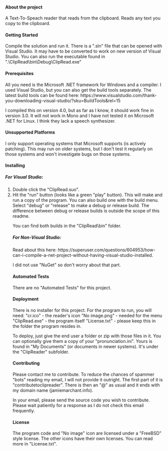 <h4>About the project</h4>
<p>
A Text-To-Speach reader that reads from the clipboard. Reads any text you copy to the clipboard. 
</p>

<h4>Getting Started</h4>
<p>Compile the solution and run it. There is a ".sln" file that can be opened with Visual Studio. It may have to be converted to work on new version of Visual Studio. You can also run the executable found in  ".\ClipRead\bin\Debug\ClipRead.exe" </p>

<h4>Prerequisites</h4>
<p>All you need is the Microsoft .NET framework for Windows and a compiler. I used Visual Studio, but you can also get the build tools separately. The latest build tools can be found here: https://www.visualstudio.com/thank-you-downloading-visual-studio/?sku=BuildTools&rel=15<p>

<p>I compiled this on version 4.0, but as far as I know, it should work fine in version 3.0. It will not work in Mono and I have not tested it on Microsoft .NET for Linux. I think they lack a speech synthesizer.</p>

<h4>Unsupported Platforms</h4>
I only support operating systems that Microsoft supports (is actively patching). This may run on older systems, but I don't test it regularly on those systems and won't investigate bugs on those systems. 

<h4>Installing</h4>
<h5>For Visual Studio:</h3>
<ol>
  <li>Double click the "ClipRead.suo".</li>

<li>Hit the "run" button (looks like a green "play" button). This will make and run a copy of the program. You can also build one with the build menu. Select "debug" or "release" to make a debug or release build. The difference between debug or release builds is outside the scope of this readme. </li>

<p>You can find both builds in the "ClipRead\bin" folder.</p>

<h5>For Non-Visual Studio:</h3>
<p>Read about this here: https://superuser.com/questions/604953/how-can-i-compile-a-net-project-without-having-visual-studio-installed.</p>

<p>I did not use "NuGet" so don't worry about that part.</p>

<h4>Automated Tests</h4>
There are no "Automated Tests" for this project. 

<h4>Deployment</h4>
<p>There is no installer for this project. For the program to run, you will need: 
"cr.ico" - the reader's icon 
"No image.png" - needed for the menu 
"ClipRead.exe" - the program itself
"License.txt" - please keep this in the folder the program resides in. 
</p>

<p>To deploy, just give the end user a folder or zip with those files in it. You can optionally give them a copy of your "pronunciation.ini". Yours is found in "My Documents" (or documents in newer systems). It's under the "ClipReader" subfolder. 
</p>

<h4>Contributing</h4>
<p>Please contact me to contribute. To reduce the chances of spammer "bots" reading my email, I will not provide it outright. The first part of it is "contributetoclipreader". There is then an "@" as usual and it ends with my domain name (jamiemarchant.info).</p>

<p>In your email, please send the source code you wish to contribute. Please wait patiently for a response as I do not check this email frequently.</p>

<h4>License</h4>
<p>The program code and "No image" icon are licensed under a "FreeBSD" style license. The other icons have their own licenses. You can read more in "License.txt".</p>




